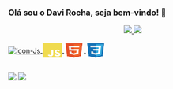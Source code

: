 ### Olá sou o Davi Rocha, seja bem-vindo! 👋

<div align="center">
  <a href="https://github.com/DaviRochaC">
  <img height="180em" src="https://github-readme-stats.vercel.app/api?username=DaviRochaC&show_icons=true&theme=midnight-purple&include_all_commits=true&count_private=true"/>
  <img height="180em" src="https://github-readme-stats.vercel.app/api/top-langs/?username=DaviRochaC&layout=compact&langs_count=7&theme=midnight-purple"/>
</div>
<div style="display: inline_block"><br>
<img  align="center" alt="icon-Js" height="70" width="60" src="https://cdn.jsdelivr.net/gh/devicons/devicon/icons/php/php-original.svg">
  <img align="center" alt="icon-Js" height="30" width="40" src="https://raw.githubusercontent.com/devicons/devicon/master/icons/javascript/javascript-plain.svg">
  <img align="center" alt="icon-HTML" height="30" width="40" src="https://raw.githubusercontent.com/devicons/devicon/master/icons/html5/html5-original.svg">
  <img align="center" alt="icon-CSS" height="30" width="40" src="https://raw.githubusercontent.com/devicons/devicon/master/icons/css3/css3-original.svg">

</div>
  
  ##
 
<div> 
  <a href="https://www.instagram.com/davirochr" target="_blank"><img src="https://img.shields.io/badge/-Instagram-%23E4405F?style=for-the-badge&logo=instagram&logoColor=white" target="_blank"></a>
  <a href="https://www.linkedin.com/in/davi-rocha-7402b3216" target="_blank"><img src="https://img.shields.io/badge/-LinkedIn-%230077B5?style=for-the-badge&logo=linkedin&logoColor=white" target="_blank"></a> 
  


 
</div>
